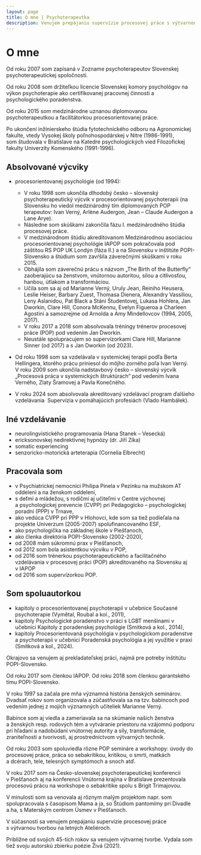 ```yaml
---
layout: page
title: O mne | Psychoterapeutka
description: Venujem prepájaniu supervízie procesovej práce s výtvarnou tvorbou na letných Ateliéroch.
---
```

# O mne

<!-- <img class="photo" src="TODO" alt="Jana Sarah Kašáková"> -->

Od roku 2007 som zapísaná v Zozname psychoterapeutov Slovenskej psychoterapeutickej spoločnosti.

Od roku 2008 som držiteľkou licencie Slovenskej komory psychológov na výkon psychoterapie ako certifikovanej pracovnej činnosti a psychologického poradenstva.

Od roku 2015 som medzinárodne uznanou diplomovanou psychoterapeutkou a facilitátorkou procesorientovanej práce.


Po ukončení inžinierskeho štúdia fytotechnického odboru na Agronomickej fakulte, vtedy Vysokej školy poľnohospodárskej v Nitre (1986-1991), som študovala v Bratislave na Katedre psychologických vied Filozofickej fakulty Univerzity Komenského (1991-1996).

## Absolvované výcviky
- procesorientovanej psychológie (od 1994):
  - V roku 1998 som ukončila dlhodobý česko – slovenský psychoterapeutický výcvik v procesorientovanej psychoterapii (na Slovensku ho viedol medzinárodný tím diplomovaných POP terapeutov: Ivan Verný, Arlène Audergon, Jean – Claude Audergon a Lane Arye).
  - Následne som skúškami zakončila fázu I. medzinárodného štúdia procesovej práce.
  - V medzinárodnom štúdiu akreditovanom Medzinárodnou asociáciou procesorientovanej psychológie IAPOP som pokračovala pod záštitou RS POP UK Londýn (fáza II.) a na Slovensku v inštitúte POPI-Slovensko a štúdium som zavŕšila záverečnými skúškami v roku 2015.
  - Obhájila som záverečnú prácu s názvom „The Birth of the Butterfly“ zaoberajúcu sa ženstvom, vnútornou autoritou, silou a citlivosťou, hanbou, útlakom a transformáciou.
  - Učila som sa aj od Marianne Verný, Uruly Jean, Reiniho Heusera, Leslie Heiser, Barbary Zuest, Thomasa Dienera, Alexandry Vassiliou, Leny Aslanidou, Pat Black a Stáni Študentovej, Lukasa Hohlera, Jan Dworkin, Clare Hill, Conora McKennu, Evelyn Figueroa a Charleen Agostini a samozrejme od Arnolda a Amy Mindellovcov (1994, 2005, 2017).
  - V roku 2017 a 2018 som absolvovala tréningy trénerov procesovej práce (POP) pod vedením Jan Dworkin.
  - Neustále spolupracujem so supervízorkami Clare Hill, Marianne Sinner (od 2017) a s Jan Dworkin (od 2023).

- Od roku 1998 som sa vzdelávala v systemickej terapii podľa Berta Hellingera, ktorého prácu priniesol do môjho zorného poľa Ivan Verný. V roku 2009 som
ukončila nadstavbový česko – slovenský výcvik „Procesová práca v systemických štruktúrach“ pod vedením Ivana Verného, Zlaty Šramovej a Pavla Konečného.

- V roku 2024 som absolvovala akreditovaný vzdelávací program ďalšieho vzdelávania  Supervízia v pomáhajúcich profesiách (Vlado Hambálek).

## Iné vzdelávanie
- neurolingvistického programovania (Hana Stanek – Vesecká)
- ericksonovskej nedirektívnej hypnózy (dr. Jiří Zíka)
- somatic experiencing
- senzoricko-motorická arteterapia (Cornelia Elbrecht)

## Pracovala som
- v Psychiatrickej nemocnici Philipa Pinela v Pezinku na mužskom AT oddelení a na ženskom oddelení,
- s deťmi a mládežou, s rodičmi aj učiteľmi v Centre výchovnej a psychologickej prevencie (CVPP) pri Pedagogicko – psychologickej poradni (PPP) v Trnave,
- ako vedúca CVPP pri PPP v Hlohovci, kde som sa tiež podieľala na projekte Univerzum (2005-2007) spolufinancovaného ESF,
- ako psychologička na základnej škole v Piešťanoch,
- ako členka direktória POPI-Slovensko (2002-2020),
- od 2008 mám súkromnú prax v Piešťanoch,
- od 2012 som bola asistentkou výcviku v POP,
- od 2016 som trénerkou psychoterapeutického a facilitačného vzdelávania v procesovej práci (POP) akreditovaného na Slovensku aj v IAPOP
- od 2016 som supervízorkou POP.

## Som spoluautorkou
- kapitoly o procesorientovanej psychoterapii v učebnice Současné psychoterapie (Vymětal, Roubal a kol., 2011),
- kapitoly Psychologické poradenstvo v práci s LGBT menšinami v učebnici Kapitoly z poradenskej psychológie (Smitková a kol., 2014),
- kapitoly Procesorientovaná psychológia v psychologickom poradenstve a psychoterapii v učebnici Poradenská psychológia a jej využitie v praxi (Smitková a kol., 2024).

Okrajovo sa venujem aj prekladateľskej práci, najmä pre potreby inštitútu POPI-Slovensko.

Od roku 2017 som členkou IAPOP. Od roku 2018 som členkou garantského tímu POPI-Slovensko.

V roku 1997 sa začala pre mňa významná história ženských seminárov. Dvadsať rokov som organizovala a zúčastňovala sa na tzv. babincoch pod vedením jednej z mojich významných učiteliek Marianne Verný.

Babince som aj viedla a zameriavala sa na skúmanie našich ženstva a ženských resp. rodových tém a vytváranie priestoru na vzájomnú podporu pri hľadaní a nadobúdaní vnútornej autority a sily, transformácie, zraniteľnosti a tvorivosti, aj prostredníctvom výtvarných techník. 

Od roku 2003 som spoluviedla rôzne POP semináre a workshopy: úvody do procesovej práce, práca so sebakritikou, kritikou, o smrti, matkách a dcérach, tele, telesných symptómoch a snoch atď.

V roku 2017 som na Česko-slovenskej psychoterapeutickej konferencii v Piešťanoch aj na konferencii Vnútorná krajina v Bratislave prezentovala procesovú prácu na workshope o sebakritike spolu s Brigit Trimajovou.

V minulosti som sa venovala aj rôznym malým projektom napr. som spolupracovala s časopisom Mama a ja, so Štúdiom pantomímy pri Divadle a.ha, s Materským centrom Úsmev v Piešťanoch.

V súčasnosti sa venujem prepájaniu supervízie procesovej práce s výtvarnou tvorbou na letných Ateliéroch.

Približne od svojich 45-tich rokov sa venujem výtvarnej tvorbe. Vydala som tiež svoju autorskú zbierku poézie Živá (2021).

